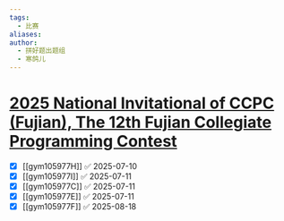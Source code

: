 ```yaml
---
tags:
  - 比赛
aliases: 
author:
  - 拼好题出题组
  - 寒鸽儿
---
```

# [2025 National Invitational of CCPC (Fujian), The 12th Fujian Collegiate Programming Contest](https://codeforces.com/gym/105977)

- [x] [[gym105977H]] ✅ 2025-07-10
- [x] [[gym105977I]] ✅ 2025-07-11
- [x] [[gym105977C]] ✅ 2025-07-11
- [x] [[gym105977E]] ✅ 2025-07-11
- [x] [[gym105977F]] ✅ 2025-08-18
